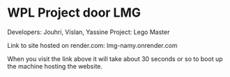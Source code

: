 # WPL Project door LMG
Developers: Jouhri, Vislan, Yassine
Project: Lego Master

Link to site hosted on render.com: lmg-namy.onrender.com

When you visit the link above it will take about 30 seconds or so to boot up the machine hosting the website.
